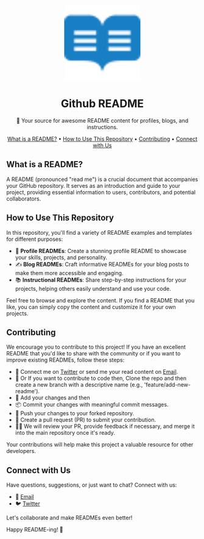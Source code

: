 
<p align="center">
  <img src="./public/read.svg" alt="GitHub README Project Logo" width="200">
</p>

<h1 align="center">Github README</h1>

<p align="center">🚀 Your source for awesome README content for profiles, blogs, and instructions.</p>

<p align="center">
  <a href="#what-is-a-readme">What is a README?</a> •
  <a href="#how-to-use-this-repository">How to Use This Repository</a> •
  <a href="#contributing">Contributing</a> •
  <a href="#connect-with-us">Connect with Us</a>
</p>

## What is a README?

A README (pronounced "read me") is a crucial document that accompanies your GitHub repository. It serves as an introduction and guide to your project, providing essential information to users, contributors, and potential collaborators.

## How to Use This Repository

In this repository, you'll find a variety of README examples and templates for different purposes:

- 💼 **Profile READMEs**: Create a stunning profile README to showcase your skills, projects, and personality.
- ✍️ **Blog READMEs**: Craft informative READMEs for your blog posts to make them more accessible and engaging.
- 📚 **Instructional READMEs**: Share step-by-step instructions for your projects, helping others easily understand and use your code.

Feel free to browse and explore the content. If you find a README that you like, you can simply copy the content and customize it for your own projects.

## Contributing

We encourage you to contribute to this project! If you have an excellent README that you'd like to share with the community or if you want to improve existing READMEs, follow these steps:

* 🍴 Connect me on [Twitter](https://twitter.com/rvikunwar) or send me your read content on [Email](mailto:ravikunwar737@gmail.com).
* 🌟 Or If you want to contribute to code then, Clone the repo and then create a new branch with a descriptive name (e.g., 'feature/add-new-readme').
* 📝 Add your changes and then 
* 📦 Commit your changes with meaningful commit messages.
* 🚀 Push your changes to your forked repository.
* 🔄 Create a pull request (PR) to submit your contribution.
* 🕵️‍♀️ We will review your PR, provide feedback if necessary, and merge it into the main repository once it's ready.

Your contributions will help make this project a valuable resource for other developers.

## Connect with Us

Have questions, suggestions, or just want to chat? Connect with us:

- 📧 [Email](mailto:ravikunwar737@gmail.com)
- 🐦 [Twitter](https://twitter.com/rvikunwar)

Let's collaborate and make READMEs even better!

Happy README-ing! 🚀

